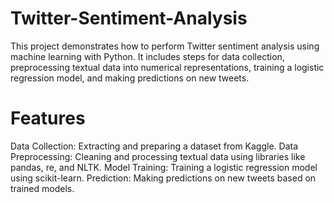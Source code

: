 # Twitter-Sentiment-Analysis
This project demonstrates how to perform Twitter sentiment analysis using machine learning with Python. It includes steps for data collection, preprocessing textual data into numerical representations, training a logistic regression model, and making predictions on new tweets.

# Features
Data Collection: Extracting and preparing a dataset from Kaggle.
Data Preprocessing: Cleaning and processing textual data using libraries like pandas, re, and NLTK.
Model Training: Training a logistic regression model using scikit-learn.
Prediction: Making predictions on new tweets based on trained models.
